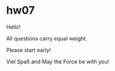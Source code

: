 # hw07

Hello!

All questions carry equal weight. 

Please start early! 

Viel Spaß and May the Force be with you!

